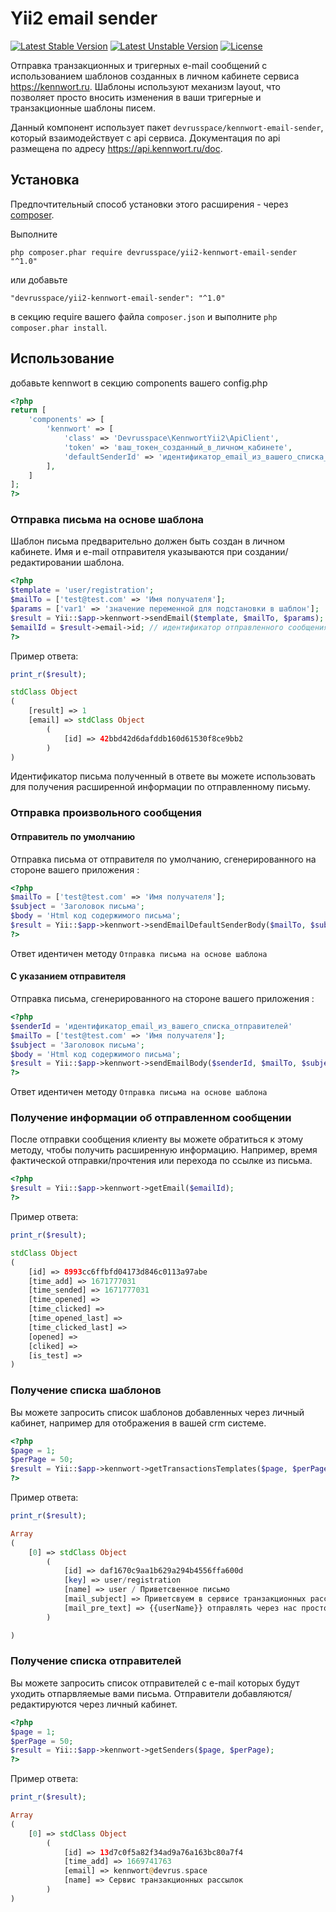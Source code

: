 <h1>
Yii2 email sender
</h1>

<p>

[![Latest Stable Version](https://poser.pugx.org/devrusspace/yii2-kennwort-email-sender/version)](//packagist.org/packages/devrusspace/yii2-kennwort-email-sender)
[![Latest Unstable Version](https://poser.pugx.org/devrusspace/yii2-kennwort-email-sender/v/unstable)](https://packagist.org/packages/devrusspace/yii2-kennwort-email-sender)
[![License](https://poser.pugx.org/devrusspace/yii2-kennwort-email-sender/license)](https://packagist.org/packages/devrusspace/yii2-kennwort-email-sender)
</p>

Отправка транзакционных и тригерных e-mail сообщений с использованием шаблонов созданных в личном кабинете сервиса https://kennwort.ru. Шаблоны используют механизм layout, что позволяет просто вносить изменения в ваши тригерные и транзакционные шаблоны писем.

Данный компонент использует пакет `devrusspace/kennwort-email-sender`, который взаимодействует с api сервиса. Документация по api размещена по адресу https://api.kennwort.ru/doc.

Установка
------------

Предпочтительный способ установки этого расширения - через [composer](http://getcomposer.org/download/).

Выполните

```
php composer.phar require devrusspace/yii2-kennwort-email-sender "^1.0"
```

или добавьте

```
"devrusspace/yii2-kennwort-email-sender": "^1.0"
```

в секцию require вашего файла `composer.json` и выполните `php composer.phar install`.

Использование
-----
добавьте kennwort в секцию components вашего config.php
```php
<?php
return [
    'components' => [
        'kennwort' => [
            'class' => 'Devrusspace\KennwortYii2\ApiClient',
            'token' => 'ваш_токен_созданный_в_личном_кабинете',
            'defaultSenderId' => 'идентификатор_email_из_вашего_списка_отправителей',
        ],
    ]
];
?>
```
### Отправка письма на основе шаблона
Шаблон письма предварительно должен быть создан в личном кабинете. Имя и e-mail отправителя указываются при создании/редактировании шаблона.
```php
<?php  
$template = 'user/registration';
$mailTo = ['test@test.com' => 'Имя получателя'];
$params = ['var1' => 'значение переменной для подстановки в шаблон'];
$result = Yii::$app->kennwort->sendEmail($template, $mailTo, $params);
$emailId = $result->email->id; // идентификатор отправленного сообщения
?>
```
Пример ответа:
```php
print_r($result);

stdClass Object
(
    [result] => 1
    [email] => stdClass Object
        (
            [id] => 42bbd42d6dafddb160d61530f8ce9bb2
        )
)
```

Идентификатор письма полученный в ответе вы можете использовать для получения расширенной информации по отправленному письму.

### Отправка произвольного сообщения
#### Отправитель по умолчанию
Отправка письма от отправителя по умолчанию, сгенерированного на стороне вашего приложения  :
```php
<?php  
$mailTo = ['test@test.com' => 'Имя получателя'];
$subject = 'Заголовок письма';
$body = 'Html код содержимого письма';
$result = Yii::$app->kennwort->sendEmailDefaultSenderBody($mailTo, $subject, $body);
?>
```
Ответ идентичен методу `Отправка письма на основе шаблона`

#### С указанием отправителя
Отправка письма, сгенерированного на стороне вашего приложения  :
```php
<?php  
$senderId = 'идентификатор_email_из_вашего_списка_отправителей'
$mailTo = ['test@test.com' => 'Имя получателя'];
$subject = 'Заголовок письма';
$body = 'Html код содержимого письма';
$result = Yii::$app->kennwort->sendEmailBody($senderId, $mailTo, $subject, $body);
?>
```
Ответ идентичен методу `Отправка письма на основе шаблона`

### Получение информации об отправленном сообщении
После отправки сообщения клиенту вы можете обратиться к этому методу, чтобы получить расширенную информацию. Например, время фактической отправки/прочтения или перехода по ссылке из письма.
```php
<?php  
$result = Yii::$app->kennwort->getEmail($emailId);
?>
```
Пример ответа:
```php
print_r($result);

stdClass Object
(
    [id] => 8993cc6ffbfd04173d846c0113a97abe
    [time_add] => 1671777031
    [time_sended] => 1671777031
    [time_opened] => 
    [time_clicked] => 
    [time_opened_last] => 
    [time_clicked_last] => 
    [opened] => 
    [cliked] => 
    [is_test] => 
)
```

### Получение списка шаблонов
Вы можете запросить список шаблонов добавленных через личный кабинет, например для отображения в вашей crm системе.
```php
<?php  
$page = 1;
$perPage = 50;
$result = Yii::$app->kennwort->getTransactionsTemplates($page, $perPage);
?>
```
Пример ответа:
```php
print_r($result);

Array
(
    [0] => stdClass Object
        (
            [id] => daf1670c9aa1b629a294b4556ffa600d
            [key] => user/registration
            [name] => user / Приветсвенное письмо
            [mail_subject] => Приветсвуем в сервисе транзакционных рассылок
            [mail_pre_text] => {{userName}} отправлять через нас просто 🤠
        )

)
```

### Получение списка отправителей
Вы можете запросить список отправителей с e-mail которых будут уходить отпарвляемые вами письма. Отправители добавляются/редактируются через личный кабинет.
```php
<?php  
$page = 1;
$perPage = 50;
$result = Yii::$app->kennwort->getSenders($page, $perPage);
?>
```
Пример ответа:
```php
print_r($result);

Array
(
    [0] => stdClass Object
        (
            [id] => 13d7c0f5a82f34ad9a76a163bc80a7f4
            [time_add] => 1669741763
            [email] => kennwort@devrus.space
            [name] => Сервис транзакционных рассылок
        )
)
```
